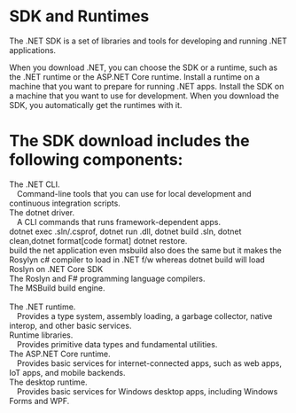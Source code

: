 ﻿SDK and Runtimes
=================
The .NET SDK is a set of libraries and tools for developing and running .NET applications.

When you download .NET, you can choose the SDK or a runtime, such as the .NET runtime or the ASP.NET Core runtime. Install a runtime on a machine that you want to prepare for running .NET apps. Install the SDK on a machine that you want to use for development. When you download the SDK, you automatically get the runtimes with it.

The SDK download includes the following components:
===================================================

The .NET CLI.<br/> 
&emsp;Command-line tools that you can use for local development and continuous integration scripts.
<br/>The dotnet driver. <br/>
&emsp;A CLI commands that runs framework-dependent apps. <br/>
dotnet exec .sln/.csprof, dotnet run .dll, dotnet build .sln, dotnet clean,dotnet format[code format] dotnet restore. 
<br/>build the net application even msbuild also does the same but it makes the Rosylyn c# compiler to load in .NET f/w whereas dotnet build will load Roslyn on .NET Core SDK
<br/>The Roslyn and F# programming language compilers.
<br/>The MSBuild build engine.<br/>
<br/>The .NET runtime. <br/>
&emsp;Provides a type system, assembly loading, a garbage collector, native interop, and other basic services.
<br/>Runtime libraries. <br/>
&emsp;Provides primitive data types and fundamental utilities.
<br/>The ASP.NET Core runtime. <br/>
&emsp;Provides basic services for internet-connected apps, such as web apps, IoT apps, and mobile backends.
<br/>The desktop runtime. <br/>
&emsp;Provides basic services for Windows desktop apps, including Windows Forms and WPF.
